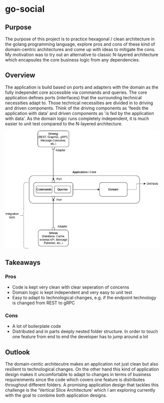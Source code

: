 # go-social
## Purpose
The purpose of this project is to practice hexagonal / clean architecture in the golang programming language, explore pros and cons of these kind of domain-centric architectures and come up with ideas to mitigate the cons.
My motivation was to try out an alternative to classic N-layered architecture which encapsules the core business logic from any dependencies.

## Overview
The application is build based on ports and adapters with the domain as the fully independet core accessible via commands and queries. The core application defines ports (interfaces) that the surrounding technical necessities adapt to. Those technical necessities are divided in to driving and driven components. Think of the driving components as 'feeds the application with data' and driven components as 'is fed by the application with data'.
As the domain logic runs completely independent, it is much easier to unit test compared to the N-layered architecture.

![Diagram of ports and adapter architecture](/diagram.png)

## Takeaways
### Pros
- Code is kept very clean with clear seperation of concerns
- Domain logic is kept independent and very easy to unit test
- Easy to adapt to technological changes, e.g. if the endpoint technology is changed from REST to gRPC

### Cons
- A lot of boilerplate code
- Distributed and in parts deeply nested folder structure. In order to touch one feature from end to end the developer has to jump around a lot

## Outlook
The domain-centic architecutre makes an application not just clean but also resilient to technological changes. On the other hand this kind of application design makes it uncomfortable to adapt to changes in terms of business requirenments since the code which covers one feature is distributes throughout different folders.
A promising application design that tackles this challenge is the 'Vertical Slice Architecture' which I am exploring currently with the goal to combine both application designs.